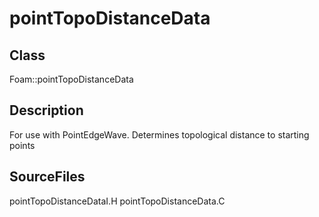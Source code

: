 # pointTopoDistanceData 
## Class
Foam::pointTopoDistanceData

## Description
For use with PointEdgeWave. Determines topological distance to
starting points

## SourceFiles
pointTopoDistanceDataI.H
pointTopoDistanceData.C

